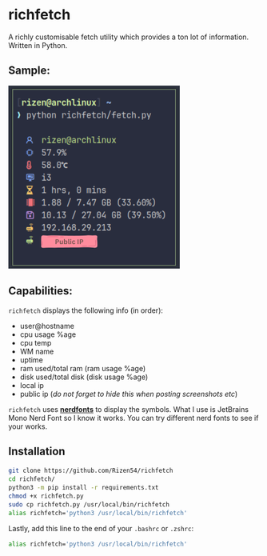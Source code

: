# richfetch

A richly customisable fetch utility which provides a ton lot of information. Written in Python.

## Sample:
![Sample Image](images/sample.png)

## Capabilities:
`richfetch` displays the following info (in order):

- user@hostname
- cpu usage %age
- cpu temp
- WM name
- uptime
- ram used/total ram (ram usage %age)
- disk used/total disk (disk usage %age)
- local ip
- public ip (*do not forget to hide this when posting screenshots etc*)

`richfetch` uses [**nerdfonts**](https://www.nerdfonts.com/) to display the symbols. What I use is JetBrains Mono Nerd Font so I know it works. You can try different nerd fonts to see if your works.

## Installation
```bash
git clone https://github.com/Rizen54/richfetch
cd richfetch/
python3 -m pip install -r requirements.txt
chmod +x richfetch.py
sudo cp richfetch.py /usr/local/bin/richfetch
alias richfetch='python3 /usr/local/bin/richfetch'
```

Lastly, add this line to the end of your `.bashrc` or `.zshrc`:

```bash
alias richfetch='python3 /usr/local/bin/richfetch'
```
